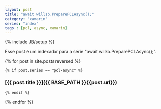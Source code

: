 ```yaml
---
layout: post
title: "await willsb.PreparePCLAsync();"
category: "xamarin"
series: "index"
tags : [pcl, async, xamarin]
---
```

{% include JB/setup %}

Esse post é um indexador para a série "await willsb.PreparePCLAsync();".

{% for post in site.posts reversed %}

    {% if post.series == "pcl-async" %}
### [{{ post.title }}]({{ BASE_PATH }}{{post.url}})
    {% endif %}

{% endfor %}